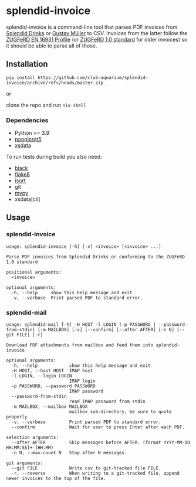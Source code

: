 # splendid-invoice

splendid-invoice is a command-line tool that parses PDF invoices from
[Splendid Drinks](https://www.splendid-drinks.com/) or
[Gustav Müller](https://www.gustav-mueller.de/) to CSV. Invoices from the latter
follow the [ZUGFeRD EN 16931 Profile](https://www.ferd-net.de/publikationen-produkte/publikationen/detailseite/zugferd-233-deutsch)
(or [ZUGFeRD 1.0 standard](https://www.ferd-net.de/standards/zugferd-versionsarchiv/zugferd-1.0.html) for older invoices)
so it should be able to parse all of those.

## Installation

`pip install https://github.com/club-aquarium/splendid-invoice/archive/refs/heads/master.zip`

or

clone the repo and run `nix-shell`

### Dependencies

  * Python >= 3.9
  * [popplerqt5](https://pypi.org/project/python-poppler-qt5/)
  * [xsdata](https://github.com/tefra/xsdata)

To run tests during build you also need:

  * [black](https://github.com/psf/black)
  * [flake8](https://flake8.pycqa.org/)
  * [isort](https://pycqa.github.io/isort/)
  * git
  * [mypy](https://mypy-lang.org/)
  * xsdata\[cli\]

## Usage

### splendid-invoice

```
usage: splendid-invoice [-h] [-v] <invoice> [<invoice> ...]

Parse PDF invoices from Splendid Drinks or conforming to the ZUGFeRD 1.0 standard

positional arguments:
  <invoice>

optional arguments:
  -h, --help     show this help message and exit
  -v, --verbose  Print parsed PDF to standard error.
```

### splendid-mail

```
usage: splendid-mail [-h] -H HOST -l LOGIN (-p PASSWORD | --password-from-stdin) [-m MAILBOX] [-v] [--confirm] [--after AFTER] [-n N] [--git FILE] [-r]

Download PDF attachments from mailbox and feed them into splendid-invoice

optional arguments:
  -h, --help            show this help message and exit
  -H HOST, --host HOST  IMAP host
  -l LOGIN, --login LOGIN
                        IMAP login
  -p PASSWORD, --password PASSWORD
                        IMAP password
  --password-from-stdin
                        read IMAP password from stdin
  -m MAILBOX, --mailbox MAILBOX
                        mailbox sub-directory, be sure to quote properly
  -v, --verbose         Print parsed PDF to standard error.
  --confirm             Wait for user to press Enter after each PDF.

selection arguments:
  --after AFTER         Skip messages before AFTER. (format YYYY-MM-DD HH:MM:SS[+-]HH:MM)
  -n N, --max-count N   Stop after N messages.

git arguments:
  --git FILE            Write csv to git-tracked file FILE.
  -r, --reverse         When writing to a git-tracked file, append newer invoices to the top of the file.
```

